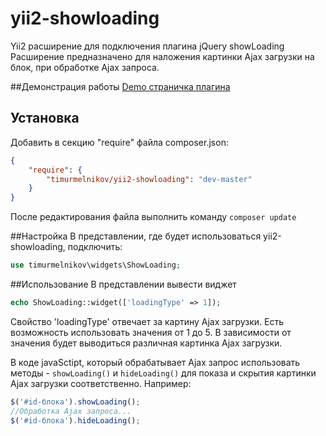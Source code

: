 yii2-showloading
================
Yii2 расширение для подключения плагина jQuery showLoading  
Расширение предназначено для наложения картинки Ajax загрузки на блок, при обработке Ajax запроса.

##Демонстрация работы
[Demo страничка плагина](http://codepen.io/jasondavis/pen/fAzcI)

## Установка
Добавить в секцию "require" файла composer.json:
``` json
{
    "require": {
        "timurmelnikov/yii2-showloading": "dev-master"
    }
}
```
После редактирования файла выполнить команду `composer update`

##Настройка
В представлении, где будет использоваться yii2-showloading, подключить:
``` php
use timurmelnikov\widgets\ShowLoading;
```

##Использование
В представлении вывести виджет
``` php
echo ShowLoading::widget(['loadingType' => 1]);
```
Свойство 'loadingType' отвечает за картину Ajax загрузки. Есть возможность использовать значения от 1 до 5. В зависимости от значения будет выводиться различная картинка Ajax загрузки.

В коде javaSctipt, который обрабатывает Ajax запрос использовать методы -  `showLoading()` и `hideLoading()` для показа и скрытия картинки Ajax загрузки соответственно.
Например:
``` js
$('#id-блока').showLoading();
//Обработка Ajax запроса...
$('#id-блока').hideLoading();
```

